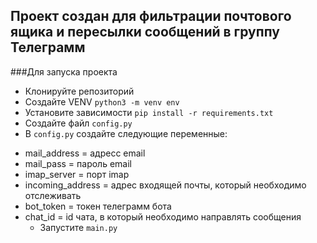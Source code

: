 ## Проект создан для фильтрации почтового ящика и пересылки сообщений в группу Телеграмм

###Для запуска проекта
* Клонируйте репозиторий
* Создайте VENV `python3 -m venv env`
* Установите зависимости `pip install -r requirements.txt`
* Создайте файл `config.py`
* В `config.py` создайте следующие переменные:
- mail_address = адресс email
- mail_pass = пароль email
- imap_server = порт imap
- incoming_address = адрес входящей почты, который необходимо отслеживать
- bot_token = токен телеграмм бота
- chat_id = id чата, в который необходимо направлять сообщения
  * Запустите `main.py`
